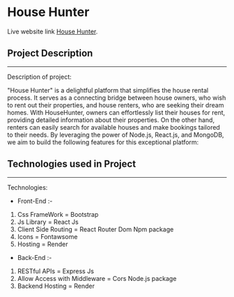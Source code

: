 # House Hunter

Live website link [House Hunter](https://househunter-gnea.onrender.com/).

## Project Description

---

Description of project:

"House Hunter" is a delightful platform that simplifies the house rental process. It serves as
a connecting bridge between house owners, who wish to rent out their properties, and
house renters, who are seeking their dream homes. With HouseHunter, owners can
effortlessly list their houses for rent, providing detailed information about their properties.
On the other hand, renters can easily search for available houses and make bookings
tailored to their needs. By leveraging the power of Node.js, React.js, and MongoDB, we aim
to build the following features for this exceptional platform:

## Technologies used in Project

---

Technologies:

- Front-End :-

1. Css FrameWork = Bootstrap
2. Js Library = React Js
3. Client Side Routing = React Router Dom
   Npm package
4. Icons = Fontawsome
5. Hosting = Render

- Back-End :-

1. RESTful APIs = Express Js
2. Allow Access with Middleware = Cors Node.js package
3. Backend Hosting = Render
